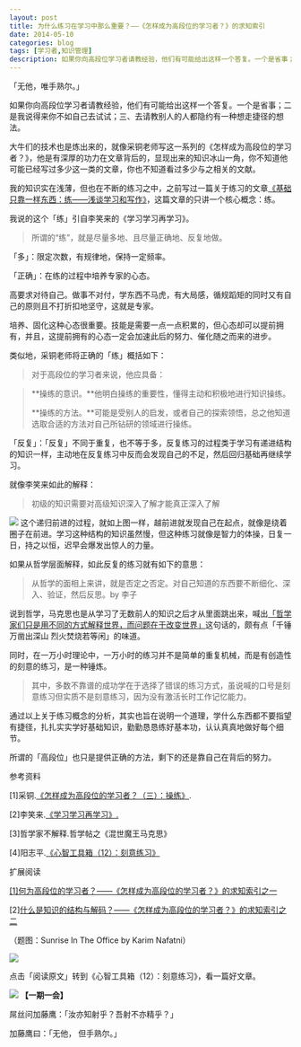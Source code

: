```yaml
---
layout: post
title: 为什么练习在学习中那么重要？——《怎样成为高段位的学习者？》的求知索引
date: 2014-05-10
categories: blog
tags: [学习者,知识管理]
description: 如果你向高段位学习者请教经验，他们有可能给出这样一个答复。一个是省事；二是我说得来你不如自己去试试；三、去请教别人的人都隐约有一种想走捷径的想法。
---
```



「无他，唯手熟尔。」

如果你向高段位学习者请教经验，他们有可能给出这样一个答复。一个是省事；二是我说得来你不如自己去试试；三、去请教别人的人都隐约有一种想走捷径的想法。

大牛们的技术也是炼出来的，就像采铜老师写这一系列的《怎样成为高段位的学习者？》，他是有深厚的功力在文章背后的，显现出来的知识冰山一角，你不知道他可能已经写过多少这一类的文章，你也不知道看过多少与之相关的文献。

我的知识实在浅薄，但也在不断的练习之中，之前写过一篇关于练习的文章[《基础只靠一样东西：练——浅谈学习和写作》](http://zhuanlan.zhihu.com/cnfeat/19734746)，这篇文章的只讲一个核心概念：练。

我说的这个「练」引自李笑来的《学习学习再学习》。

>所谓的“练”，就是尽量多地、且尽量正确地、反复地做。

「多」：限定次数，有规律地，保持一定频率。

「正确」：在练的过程中培养专家的心态。

高要求对待自己。做事不对付，学东西不马虎，有大局感，循规蹈矩的同时又有自己的原则且不打折扣地坚守，这就是专家。

培养、固化这种心态很重要。技能是需要一点一点积累的，但心态却可以提前拥有，并且，这提前拥有的心态一定会加速此后的努力、催化随之而来的进步。

类似地，采铜老师将正确的「练」概括如下：

>对于高段位的学习者来说，他应具备：

>**操练的意识。**他明白操练的重要性，懂得主动和积极地进行知识操练。
>
>**操练的方法。**可能是受别人的启发，或者自己的探索领悟，总之他知道选取合适的方法对自己所钻研的领域进行操练。

「反复」：「反复」不同于重复，也不等于多，反复练习的过程类于学习有递进结构的知识一样，主动地在反复练习中反而会发现自己的不足，然后回归基础再继续学习。

就像李笑来如此的解释：

>初级的知识需要对高级知识深入了解才能真正深入了解

![](http://cnfeat.qiniudn.com/%E5%9B%BE%E5%83%8F%202014-05-09-11-01-05.png)
这个递归前进的过程，就如上图一样，越前进就发现自己在起点，就像是绕着圈子在前进。学习这种结构的知识虽然慢，但这种练习就像是智力的体操，日复一日，持之以恒，迟早会爆发出惊人的力量。

如果从哲学层面解释，如此反复的练习就有如下的意思：

>从哲学的面相上来讲，就是否定之否定。对自己知道的东西要不断细化、深入、验证，然后反思。by 李子

说到哲学，马克思也是从学习了无数前人的知识之后才从里面跳出来，喊出[「哲学家们只是用不同的方式解释世界，而问题在于改变世界」](http://qing.blog.sina.com.cn/tj/9d2c411d33000fw9.html)这句话的，颇有点「千锤万凿出深山 烈火焚烧若等闲」的味道。

同时，在一万小时理论中，一万小时的练习并不是简单的重复机械，而是有创造性的刻意的练习，是一种锤炼。

>其中，多数不靠谱的成功学在于选择了错误的练习方式，虽说喊的口号是刻意练习但实质不是刻意练习，因为没有激活长时工作记忆能力。

通过以上关于练习概念的分析，其实也旨在说明一个道理，学什么东西都不要指望有捷径，扎扎实实学好基础知识，勤勤恳恳练好基本功，认认真真地做好每个细节。

所谓的「高段位」也只是提供正确的方法，剩下的还是靠自己在背后的努力。


参考资料

[1]采铜.[《怎样成为高段位的学习者？（三）：操练》](http://zhuanlan.zhihu.com/intelligence/19729468).

[2]李笑来.[《学习学习再学习》.](http://xiaolai.github.io/alpha/on-learning/)

[3]哲学家不解释.哲学帖之《混世魔王马克思》

[4]阳志平.[《心智工具箱（12）：刻意练习》](http://www.yangzhiping.com/psy/Deliberate-Practice.html)

扩展阅读

[[1]何为高段位的学习者？——《怎样成为高段位的学习者？》的求知索引之一](http://zhuanlan.zhihu.com/cnfeat/19744348)

[2][什么是知识的结构与解码？——《怎样成为高段位的学习者？》的求知索引之二](http://zhuanlan.zhihu.com/cnfeat/19748778)

（题图：Sunrise In The Office by Karim Nafatni）

![](http://pic.yupoo.com/vankos_v/DISOfpbg/14RuuS.png)

点击「阅读原文」转到《心智工具箱（12）：刻意练习》，看一篇好文章。

![](http://pic.yupoo.com/vankos_v/DISOeR5b/3PJ3R.png)
**【一期一会】**

屌丝问加藤鹰：「汝亦知射乎？吾射不亦精乎？」

加藤鹰曰：「无他， 但手熟尔。」



